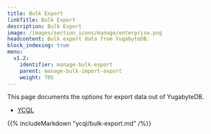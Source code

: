 ```yaml
---
title: Bulk Export
linkTitle: Bulk Export
description: Bulk Export
image: /images/section_icons/manage/enterprise.png
headcontent: Bulk export data from YugabyteDB.
block_indexing: true
menu:
  v1.2:
    identifier: manage-bulk-export
    parent: manage-bulk-import-export
    weight: 705
---
```


This page documents the options for export data out of YugabyteDB.

<ul class="nav nav-tabs nav-tabs-yb">
  <li>
    <a href="#ycql" class="nav-link active" id="ycql-tab" data-toggle="tab" role="tab" aria-controls="ycql" aria-selected="true">
      <i class="icon-cassandra" aria-hidden="true"></i>
      YCQL
    </a>
  </li>
</ul>

<div class="tab-content">
  <div id="ycql" class="tab-pane fade show active" role="tabpanel" aria-labelledby="ycql-tab">
    {{% includeMarkdown "ycql/bulk-export.md" /%}}
  </div>
</div>
